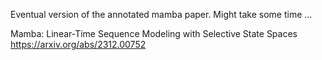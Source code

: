 Eventual version of the annotated mamba paper. Might take some time ...

Mamba: Linear-Time Sequence Modeling with Selective State Spaces
https://arxiv.org/abs/2312.00752

